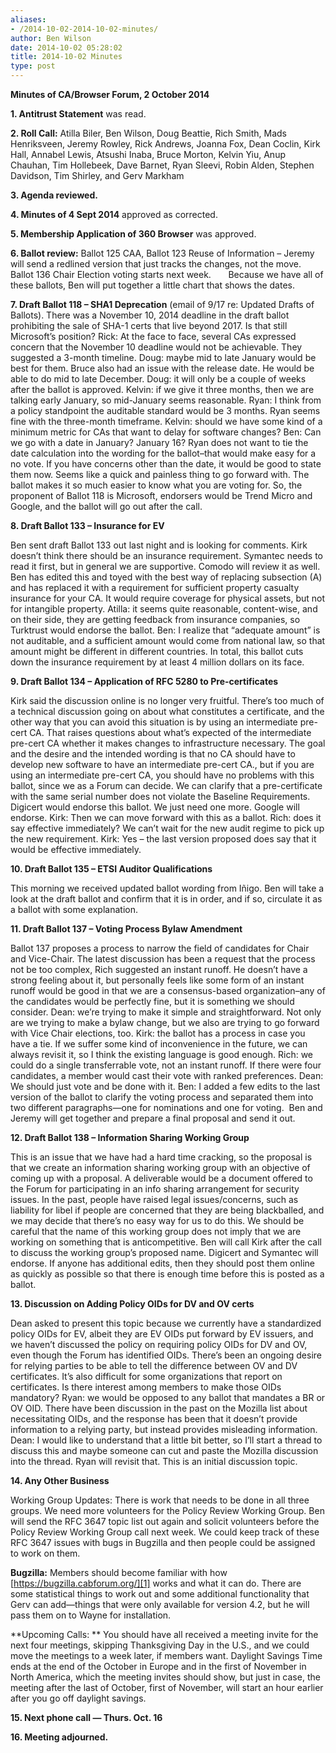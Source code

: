 ```yaml
---
aliases:
- /2014-10-02-2014-10-02-minutes/
author: Ben Wilson
date: 2014-10-02 05:28:02
title: 2014-10-02 Minutes
type: post
---
```


**Minutes of CA/Browser Forum, 2 October 2014**

**1. Antitrust Statement** was read.

**2. Roll Call:** Atilla Biler, Ben Wilson, Doug Beattie, Rich Smith, Mads Henriksveen, Jeremy Rowley, Rick Andrews, Joanna Fox, Dean Coclin, Kirk Hall, Annabel Lewis, Atsushi Inaba, Bruce Morton, Kelvin Yiu, Anup Chauhan, Tim Hollebeek, Dave Barnet, Ryan Sleevi, Robin Alden, Stephen Davidson, Tim Shirley, and Gerv Markham

**3. Agenda reviewed.**

**4. Minutes of 4 Sept 2014** approved as corrected.

**5. Membership Application of 360 Browser** was approved.

**6. Ballot review:** Ballot 125 CAA, Ballot 123 Reuse of Information – Jeremy will send a redlined version that just tracks the changes, not the move. Ballot 136 Chair Election voting starts next week.       Because we have all of these ballots, Ben will put together a little chart that shows the dates.

**7. Draft Ballot 118 – SHA1 Deprecation** (email of 9/17 re: Updated Drafts of Ballots). There was a November 10, 2014 deadline in the draft ballot prohibiting the sale of SHA-1 certs that live beyond 2017. Is that still Microsoft’s position?
Rick: At the face to face, several CAs expressed concern that the November 10 deadline would not be achievable. They suggested a 3-month timeline. Doug: maybe mid to late January would be best for them. Bruce also had an issue with the release date. He would be able to do mid to late December. Doug: it will only be a couple of weeks after the ballot is approved. Kelvin: if we give it three months, then we are talking early January, so mid-January seems reasonable. Ryan: I think from a policy standpoint the auditable standard would be 3 months. Ryan seems fine with the three-month timeframe. Kelvin: should we have some kind of a minimum metric for CAs that want to delay for software changes? Ben: Can we go with a date in January? January 16? Ryan does not want to tie the date calculation into the wording for the ballot–that would make easy for a no vote. If you have concerns other than the date, it would be good to state them now. Seems like a quick and painless thing to go forward with. The ballot makes it so much easier to know what you are voting for. So, the proponent of Ballot 118 is Microsoft, endorsers would be Trend Micro and Google, and the ballot will go out after the call.

**8. Draft Ballot 133 – Insurance for EV**

Ben sent draft Ballot 133 out last night and is looking for comments. Kirk doesn’t think there should be an insurance requirement. Symantec needs to read it first, but in general we are supportive. Comodo will review it as well. Ben has edited this and toyed with the best way of replacing subsection (A) and has replaced it with a requirement for sufficient property casualty insurance for your CA. It would require coverage for physical assets, but not for intangible property. Atilla: it seems quite reasonable, content-wise, and on their side, they are getting feedback from insurance companies, so Turktrust would endorse the ballot. Ben: I realize that “adequate amount” is not auditable, and a sufficient amount would come from national law, so that amount might be different in different countries. In total, this ballot cuts down the insurance requirement by at least 4 million dollars on its face.

**9. Draft Ballot 134 – Application of RFC 5280 to Pre-certificates**

Kirk said the discussion online is no longer very fruitful. There’s too much of a technical discussion going on about what constitutes a certificate, and the other way that you can avoid this situation is by using an intermediate pre-cert CA. That raises questions about what’s expected of the intermediate pre-cert CA whether it makes changes to infrastructure necessary. The goal and the desire and the intended wording is that no CA should have to develop new software to have an intermediate pre-cert CA., but if you are using an intermediate pre-cert CA, you should have no problems with this ballot, since we as a Forum can decide. We can clarify that a pre-certificate with the same serial number does not violate the Baseline Requirements. Digicert would endorse this ballot. We just need one more. Google will endorse. Kirk: Then we can move forward with this as a ballot. Rich: does it say effective immediately? We can’t wait for the new audit regime to pick up the new requirement. Kirk: Yes – the last version proposed does say that it would be effective immediately.

**10. Draft Ballot 135 – ETSI Auditor Qualifications**

This morning we received updated ballot wording from Iñigo. Ben will take a look at the draft ballot and confirm that it is in order, and if so, circulate it as a ballot with some explanation.

**11. Draft Ballot 137 – Voting Process Bylaw Amendment**

Ballot 137 proposes a process to narrow the field of candidates for Chair and Vice-Chair. The latest discussion has been a request that the process not be too complex, Rich suggested an instant runoff. He doesn’t have a strong feeling about it, but personally feels like some form of an instant runoff would be good in that we are a consensus-based organization–any of the candidates would be perfectly fine, but it is something we should consider. Dean: we’re trying to make it simple and straightforward. Not only are we trying to make a bylaw change, but we also are trying to go forward with Vice Chair elections, too. Kirk: the ballot has a process in case you have a tie. If we suffer some kind of inconvenience in the future, we can always revisit it, so I think the existing language is good enough.
Rich: we could do a single transferrable vote, not an instant runoff. If there were four candidates, a member would cast their vote with ranked preferences. Dean: We should just vote and be done with it.
Ben: I added a few edits to the last version of the ballot to clarify the voting process and separated them into two different paragraphs—one for nominations and one for voting.  Ben and Jeremy will get together and prepare a final proposal and send it out.

**12. Draft Ballot 138 – Information Sharing Working Group**

This is an issue that we have had a hard time cracking, so the proposal is that we create an information sharing working group with an objective of coming up with a proposal. A deliverable would be a document offered to the Forum for participating in an info sharing arrangement for security issues. In the past, people have raised legal issues/concerns, such as liability for libel if people are concerned that they are being blackballed, and we may decide that there’s no easy way for us to do this. We should be careful that the name of this working group does not imply that we are working on something that is anticompetitive. Ben will call Kirk after the call to discuss the working group’s proposed name. Digicert and Symantec will endorse. If anyone has additional edits, then they should post them online as quickly as possible so that there is enough time before this is posted as a ballot.

**13. Discussion on Adding Policy OIDs for DV and OV certs**

Dean asked to present this topic because we currently have a standardized policy OIDs for EV, albeit they are EV OIDs put forward by EV issuers, and we haven’t discussed the policy on requiring policy OIDs for DV and OV, even though the Forum has identified OIDs. There’s been an ongoing desire for relying parties to be able to tell the difference between OV and DV certificates. It’s also difficult for some organizations that report on certificates. Is there interest among members to make those OIDs mandatory?
Ryan: we would be opposed to any ballot that mandates a BR or OV OID. There have been discussion in the past on the Mozilla list about necessitating OIDs, and the response has been that it doesn’t provide information to a relying party, but instead provides misleading information.
Dean: I would like to understand that a little bit better, so I’ll start a thread to discuss this and maybe someone can cut and paste the Mozilla discussion into the thread. Ryan will revisit that. This is an initial discussion topic.

**14. Any Other Business**

Working Group Updates: There is work that needs to be done in all three groups. We need more volunteers for the Policy Review Working Group. Ben will send the RFC 3647 topic list out again and solicit volunteers before the Policy Review Working Group call next week.
We could keep track of these RFC 3647 issues with bugs in Bugzilla and then people could be assigned to work on them.

**Bugzilla:** Members should become familiar with how [https://bugzilla.cabforum.org/][1] works and what it can do. There are some statistical things to work out and some additional functionality that Gerv can add—things that were only available for version 4.2, but he will pass them on to Wayne for installation.

**Upcoming Calls: ** You should have all received a meeting invite for the next four meetings, skipping Thanksgiving Day in the U.S., and we could move the meetings to a week later, if members want. Daylight Savings Time ends at the end of the October in Europe and in the first of November in North America, which the meeting invites should show, but just in case, the meeting after the last of October, first of November, will start an hour earlier after you go off daylight savings.

**15. Next phone call — Thurs. Oct. 16**

**16. Meeting adjourned.**

[1]: https://bugzilla.cabforum.org/